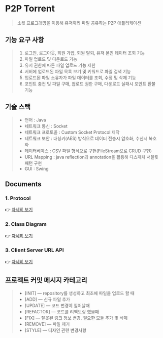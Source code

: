 
# P2P Torrent

> 소켓 프로그래밍을 이용해 유저끼리 파일 공유하는 P2P 애플리케이션

## 기능 요구 사항

> 1. 로그인, 로그아웃, 회원 가입, 회원 탈퇴, 유저 본인 데이터 조회 기능
> 2. 파일 업로드 및 다운로드 기능
> 3. 유저 권한에 따른 파일 업로드 기능 제한
> 4. 서버에 업로드된 파일 목록 보기 및 키워드로 파일 검색 기능
> 5. 업로드된 파일 소유자가 파일 데이터를 조회, 수정 및 삭제 기능
> 6. 포인트 충전 및 파일 구매, 업로드 권한 구매, 다운로드 실패시 포인트 환불 기능
>

## 기술 스택

> - 언어 : Java
> - 네트워크 통신 : Socket
> - 네트워크 프로토콜 : Custom Socket Protocol 제작
> - 네트워크 보안 : 대칭키(AES) 방식으로 데이터 전송시 암호화, 수신시 복호화
> - 데이터베이스 : CSV 파일 형식으로 구현(FileStream으로 CRUD 구현)
> - URL Mapping : java reflection과 annotation을 활용해 디스패처 서블릿 패턴 구현
> - GUI : Swing


## Documents

### 1. Protocol    
:point_right: [자세히 보기](https://github.com/kyo705/Torrent-Service/wiki/Protocol)   

### 2. Class Diagram   
 :point_right: [자세히 보기](https://github.com/kyo705/Torrent-Service/wiki/Class-Diagram)   

### 3. Client Server URL API    
:point_right: [자세히 보기](https://github.com/kyo705/Torrent-Service/wiki/Client-Server-API)    



프로젝트 커밋 메시지 카테고리
-----------------------------------------
> - [INIT] — repository를 생성하고 최초에 파일을 업로드 할 때
> - [ADD] — 신규 파일 추가
> - [UPDATE] — 코드 변경이 일어날때
> - [REFACTOR] — 코드를 리팩토링 했을때
> - [FIX] — 잘못된 링크 정보 변경, 필요한 모듈 추가 및 삭제
> - [REMOVE] — 파일 제거
> - [STYLE] — 디자인 관련 변경사항
